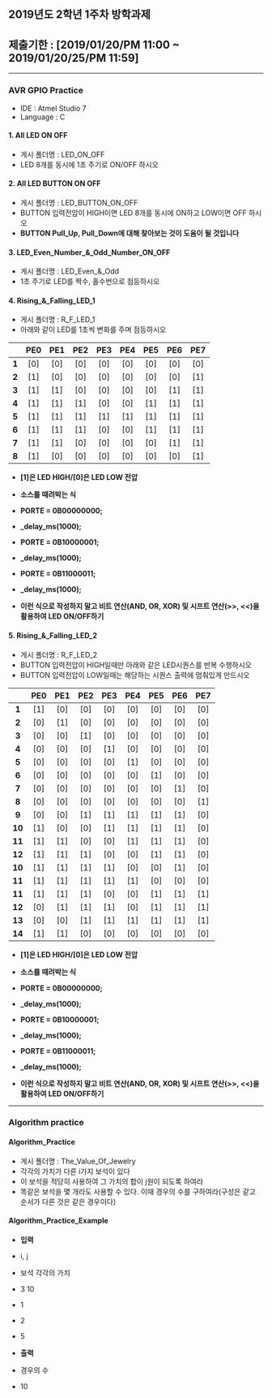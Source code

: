 ## 2019년도 2학년 1주차 방학과제
## 제출기한 : [2019/01/20/PM 11:00 ~ 2019/01/20/25/PM 11:59]

-------------------------------------------------------------------

### AVR GPIO Practice
- IDE : Atmel Studio 7
- Language : C
#### 1. All LED ON OFF
- 게시 폴더명 : LED_ON_OFF
- LED 8개를 동시에 1초 주기로 ON/OFF 하시오

#### 2. All LED BUTTON ON OFF
- 게시 폴더명 : LED_BUTTON_ON_OFF
- BUTTON 입력전압이 HIGH이면 LED 8개를 동시에 ON하고 LOW이면 OFF 하시오
- **BUTTON Pull_Up, Pull_Down에 대해 찾아보는 것이 도움이 될 것입니다**

#### 3. LED_Even_Number_&_Odd_Number_ON_OFF
- 게시 폴더명 : LED_Even_&_Odd
- 1초 주기로 LED를 짝수, 홀수번으로 점등하시오

#### 4. Rising_&_Falling_LED_1
- 게시 폴더명 : R_F_LED_1
- 아래와 같이 LED를 1초씩 변화를 주며 점등하시오
  
|       | **PE0** | **PE1** | **PE2** | **PE3** | **PE4** | **PE5** | **PE6** | **PE7** |
|:-----:|:-------:|:-------:|:-------:|:-------:|:-------:|:-------:|:-------:|:-------:|
| **1** |   [0]   |   [0]   |   [0]   |   [0]   |   [0]   |   [0]   |   [0]   |   [0]   |
| **2** |   [1]   |   [0]   |   [0]   |   [0]   |   [0]   |   [0]   |   [0]   |   [1]   |
| **3** |   [1]   |   [1]   |   [0]   |   [0]   |   [0]   |   [0]   |   [1]   |   [1]   |
| **4** |   [1]   |   [1]   |   [1]   |   [0]   |   [0]   |   [1]   |   [1]   |   [1]   |
| **5** |   [1]   |   [1]   |   [1]   |   [1]   |   [1]   |   [1]   |   [1]   |   [1]   |
| **6** |   [1]   |   [1]   |   [1]   |   [0]   |   [0]   |   [1]   |   [1]   |   [1]   |
| **7** |   [1]   |   [1]   |   [0]   |   [0]   |   [0]   |   [0]   |   [1]   |   [1]   |
| **8** |   [1]   |   [0]   |   [0]   |   [0]   |   [0]   |   [0]   |   [0]   |   [1]   |
  
- **[1]은 LED HIGH/[0]은 LED LOW 전압**
  
- **소스를 때려박는 식**
- **PORTE = 0B00000000;**
- **_delay_ms(1000);**
- **PORTE = 0B10000001;**
- **_delay_ms(1000);**
- **PORTE = 0B11000011;**
- **_delay_ms(1000);**
- **이런 식으로 작성하지 말고 비트 연산(AND, OR, XOR) 및 시프트 연산(>>, <<)을 활용하여 LED ON/OFF하기**

#### 5. Rising_&_Falling_LED_2
- 게시 폴더명 : R_F_LED_2
- BUTTON 입력전압이 HIGH일때만 아래와 같은 LED시퀀스를 반복 수행하시오
- BUTTON 입력전압이 LOW일때는 해당하는 시퀀스 출력에 멈춰있게 만드시오 
  
|       | **PE0** | **PE1** | **PE2** | **PE3** | **PE4** | **PE5** | **PE6** | **PE7** |
|:-----:|:-------:|:-------:|:-------:|:-------:|:-------:|:-------:|:-------:|:-------:|
| **1** |   [1]   |   [0]   |   [0]   |   [0]   |   [0]   |   [0]   |   [0]   |   [0]   |
| **2** |   [0]   |   [1]   |   [0]   |   [0]   |   [0]   |   [0]   |   [0]   |   [0]   |
| **3** |   [0]   |   [0]   |   [1]   |   [0]   |   [0]   |   [0]   |   [0]   |   [0]   |
| **4** |   [0]   |   [0]   |   [0]   |   [1]   |   [0]   |   [0]   |   [0]   |   [0]   |
| **5** |   [0]   |   [0]   |   [0]   |   [0]   |   [1]   |   [0]   |   [0]   |   [0]   |
| **6** |   [0]   |   [0]   |   [0]   |   [0]   |   [0]   |   [1]   |   [0]   |   [0]   |
| **7** |   [0]   |   [0]   |   [0]   |   [0]   |   [0]   |   [0]   |   [1]   |   [0]   |
| **8** |   [0]   |   [0]   |   [0]   |   [0]   |   [0]   |   [0]   |   [0]   |   [1]   |
| **9** |   [0]   |   [0]   |   [1]   |   [1]   |   [1]   |   [1]   |   [1]   |   [0]   |
| **10** |   [1]   |   [0]   |   [0]   |   [1]   |   [1]   |   [1]   |   [1]   |   [0]   |
| **11** |   [1]   |   [1]   |   [0]   |   [0]   |   [1]   |   [1]   |   [1]   |   [0]   |
| **12** |   [1]   |   [1]   |   [1]   |   [0]   |   [0]   |   [1]   |   [1]   |   [0]   |
| **10** |   [1]   |   [1]   |   [1]   |   [1]   |   [0]   |   [0]   |   [1]   |   [0]   |
| **11** |   [1]   |   [1]   |   [1]   |   [1]   |   [1]   |   [0]   |   [0]   |   [0]   |
| **11** |   [1]   |   [1]   |   [1]   |   [0]   |   [0]   |   [1]   |   [1]   |   [1]   |
| **12** |   [0]   |   [1]   |   [1]   |   [1]   |   [0]   |   [1]   |   [1]   |   [1]   |
| **13** |   [0]   |   [0]   |   [1]   |   [1]   |   [1]   |   [1]   |   [1]   |   [1]   |
| **14** |   [1]   |   [1]   |   [0]   |   [0]   |   [0]   |   [0]   |   [0]   |   [0]   |
  
- **[1]은 LED HIGH/[0]은 LED LOW 전압**
  
- **소스를 때려박는 식**
- **PORTE = 0B00000000;**
- **_delay_ms(1000);**
- **PORTE = 0B10000001;**
- **_delay_ms(1000);**
- **PORTE = 0B11000011;**
- **_delay_ms(1000);**
- **이런 식으로 작성하지 말고 비트 연산(AND, OR, XOR) 및 시프트 연산(>>, <<)을 활용하여 LED ON/OFF하기**

-------------------------------------------------------------------

### Algorithm practice
#### Algorithm_Practice
- 게시 폴더명 : The_Value_Of_Jewelry
- 각각의 가치가 다른 i가지 보석이 있다 
- 이 보석을 적당히 사용하여 그 가치의 합이 j원이 되도록 하여라
- 똑같은 보석을 몇 개라도 사용할 수 있다. 이때 경우의 수를 구하여라(구성은 같고 순서가 다른 것은 같은 경우이다)

#### Algorithm_Practice_Example
- **입력**
- i, j
- 보석 각각의 가치
- 3 10
- 1
- 2
- 5
  
- **출력**
- 경우의 수
- 10